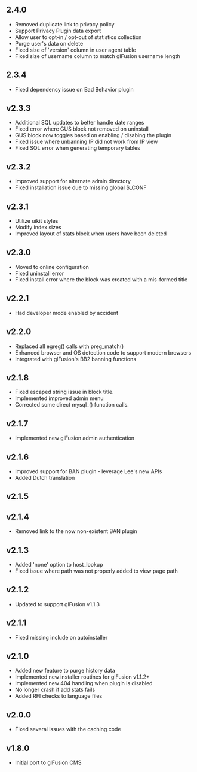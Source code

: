 ## 2.4.0
  - Removed duplicate link to privacy policy
  - Support Privacy Plugin data export
  - Allow user to opt-in / opt-out of statistics collection
  - Purge user's data on delete
  - Fixed size of 'version' column in user agent table
  - Fixed size of username column to match glFusion username length

## 2.3.4
  - Fixed dependency issue on Bad Behavior plugin

## v2.3.3
  - Additional SQL updates to better handle date ranges
  - Fixed error where GUS block not removed on uninstall
  - GUS block now toggles based on enabling / disabing the plugin
  - Fixed issue where unbanning IP did not work from IP view
  - Fixed SQL error when generating temporary tables

## v2.3.2
  - Improved support for alternate admin directory
  - Fixed installation issue due to missing global $_CONF

## v2.3.1
  - Utilize uikit styles
  - Modify index sizes
  - Improved layout of stats block when users have been deleted

## v2.3.0
  - Moved to online configuration
  - Fixed uninstall error
  - Fixed install error where the block was created with a mis-formed title

## v2.2.1
  - Had developer mode enabled by accident

## v2.2.0
  - Replaced all egreg() calls with preg_match()
  - Enhanced browser and OS detection code to support modern browsers
  - Integrated with glFusion's BB2 banning functions

## v2.1.8
  - Fixed escaped string issue in block title.
  - Implemented improved admin menu
  - Corrected some direct mysql_() function calls.

## v2.1.7
  - Implemented new glFusion admin authentication

## v2.1.6
  - Improved support for BAN plugin - leverage Lee's new APIs
  - Added Dutch translation

## v2.1.5

## v2.1.4
  - Removed link to the now non-existent BAN plugin

## v2.1.3
  - Added 'none' option to host_lookup
  - Fixed issue where path was not properly added to view page path

## v2.1.2
  - Updated to support glFusion v1.1.3

## v2.1.1
  - Fixed missing include on autoinstaller

## v2.1.0
  - Added new feature to purge history data
  - Implemented new installer routines for glFusion v1.1.2+
  - Implemented new 404 handling when plugin is disabled
  - No longer crash if add stats fails
  - Added RFI checks to language files

## v2.0.0
  - Fixed several issues with the caching code

## v1.8.0
  - Initial port to glFusion CMS
